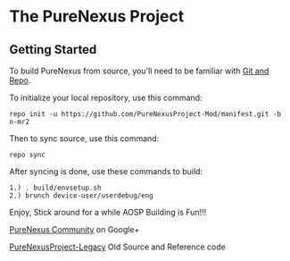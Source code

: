 The PureNexus Project
=====================

Getting Started
---------------

To build PureNexus from source, you'll need to be familiar with
[Git and Repo](http://source.android.com/download/using-repo).


To initialize your local repository, use this command:

	repo init -u https://github.com/PureNexusProject-Mod/manifest.git -b n-mr2

Then to sync source, use this command:

	repo sync

After syncing is done, use these commands to build:

    1.) . build/envsetup.sh
    2.) brunch device-user/userdebug/eng

Enjoy, Stick around for a while AOSP Building is Fun!!!

[PureNexus Community](https://plus.google.com/u/0/communities/103055954354785266764) on Google+

[PureNexusProject-Legacy](https://github.com/PureNexusProject-Legacy) Old Source and Reference code